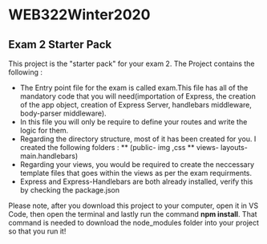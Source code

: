# WEB322Winter2020
## Exam 2 Starter Pack
This project is the "starter pack" for your exam 2.
The Project contains the following :
  * The Entry point file for the exam is called exam.This file has all of the mandatory code that you will need(importation of Express, the creation of the app object, creation of Express Server, handlebars middleware, body-parser middleware). 
  * In this file you will only be require to define your routes and write the logic for them.
  * Regarding the directory structure, most of it has been created for you. I created the following folders :
    ** (public- img ,css
    ** views- layouts- main.handlebars)
  * Regarding your views, you would be required to create the neccessary template files that goes within the views as per the exam requirments.
  * Express and Express-Handlebars are both already installed, verify this by checking the package.json
  
Please note, after you download this project to your computer, open it in VS Code, then open the terminal and lastly run the command **npm install**. That command is needed to download the node_modules folder into your project so that you run it!
